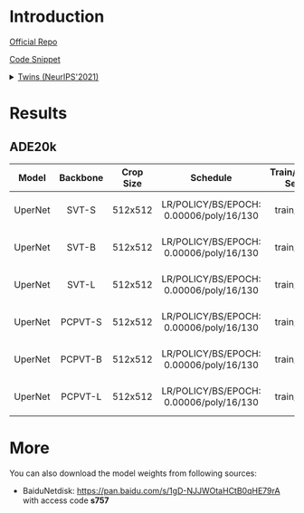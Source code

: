 # Introduction

<a href="https://github.com/Meituan-AutoML/Twins">Official Repo</a>

<a href="https://github.com/SegmentationBLWX/sssegmentation/tree/main/ssseg/modules/backbones">Code Snippet</a>

<details>
<summary align="left"><a href="https://arxiv.org/pdf/2104.13840.pdf">Twins (NeurIPS'2021)</a></summary>

```latex
@article{chu2021twins,
    title={Twins: Revisiting spatial attention design in vision transformers},
    author={Chu, Xiangxiang and Tian, Zhi and Wang, Yuqing and Zhang, Bo and Ren, Haibing and Wei, Xiaolin and Xia, Huaxia and Shen, Chunhua},
    journal={arXiv preprint arXiv:2104.13840},
    year={2021}
}
```

</details>


# Results

## ADE20k
| Model         | Backbone    | Crop Size  | Schedule                                | Train/Eval Set  | mIoU   | Download                                |
| :-:           | :-:         | :-:        | :-:                                     | :-:             | :-:    | :-:                                     |
| UperNet       | SVT-S       | 512x512    | LR/POLICY/BS/EPOCH: 0.00006/poly/16/130 | train/val       |        | [cfg](https://raw.githubusercontent.com/SegmentationBLWX/sssegmentation/main/ssseg/cfgs/upernet/cfgs_ade20k_svtsmall.py) &#124; [model]() &#124; [log]() |
| UperNet       | SVT-B       | 512x512    | LR/POLICY/BS/EPOCH: 0.00006/poly/16/130 | train/val       |        | [cfg](https://raw.githubusercontent.com/SegmentationBLWX/sssegmentation/main/ssseg/cfgs/upernet/cfgs_ade20k_svtbase.py) &#124; [model]() &#124; [log]() |
| UperNet       | SVT-L       | 512x512    | LR/POLICY/BS/EPOCH: 0.00006/poly/16/130 | train/val       |        | [cfg](https://raw.githubusercontent.com/SegmentationBLWX/sssegmentation/main/ssseg/cfgs/upernet/cfgs_ade20k_svtlarge.py) &#124; [model]() &#124; [log]() |
| UperNet       | PCPVT-S     | 512x512    | LR/POLICY/BS/EPOCH: 0.00006/poly/16/130 | train/val       |        | [cfg](https://raw.githubusercontent.com/SegmentationBLWX/sssegmentation/main/ssseg/cfgs/upernet/cfgs_ade20k_pcpvtsmall.py) &#124; [model]() &#124; [log]() |
| UperNet       | PCPVT-B     | 512x512    | LR/POLICY/BS/EPOCH: 0.00006/poly/16/130 | train/val       | 48.06% | [cfg](https://raw.githubusercontent.com/SegmentationBLWX/sssegmentation/main/ssseg/cfgs/upernet/cfgs_ade20k_pcpvtbase.py) &#124; [model](https://github.com/SegmentationBLWX/modelstore/releases/download/ssseg_twins/upernet_pcpvtbase_ade20k_train.pth) &#124; [log](https://github.com/SegmentationBLWX/modelstore/releases/download/ssseg_twins/upernet_pcpvtbase_ade20k_train.log) |
| UperNet       | PCPVT-L     | 512x512    | LR/POLICY/BS/EPOCH: 0.00006/poly/16/130 | train/val       |        | [cfg](https://raw.githubusercontent.com/SegmentationBLWX/sssegmentation/main/ssseg/cfgs/upernet/cfgs_ade20k_pcpvtlarge.py) &#124; [model]() &#124; [log]() |


# More
You can also download the model weights from following sources:
- BaiduNetdisk: https://pan.baidu.com/s/1gD-NJJWOtaHCtB0qHE79rA with access code **s757**